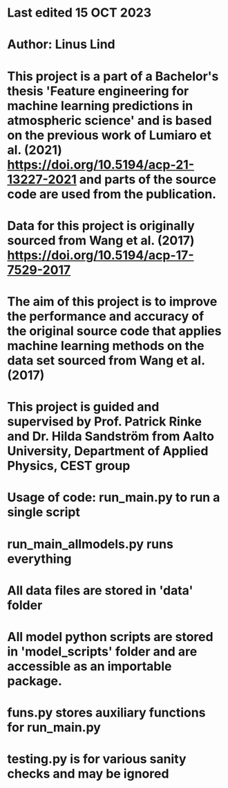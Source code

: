 # Last edited 15 OCT 2023
# Author: Linus Lind
# This project is a part of a Bachelor's thesis 'Feature engineering for machine learning predictions in atmospheric science' and is based on the previous work of Lumiaro et al. (2021) https://doi.org/10.5194/acp-21-13227-2021 and parts of the source code are used from the publication. 
# Data for this project is originally sourced from Wang et al. (2017) https://doi.org/10.5194/acp-17-7529-2017
# The aim of this project is to improve the performance and accuracy of the original source code that applies machine learning methods on the data set sourced from Wang et al. (2017)
# This project is guided and supervised by Prof. Patrick Rinke and Dr. Hilda Sandström from Aalto University, Department of Applied Physics, CEST group
# Usage of code: run_main.py to run a single script
# run_main_allmodels.py runs everything 
# All data files are stored in 'data' folder
# All model python scripts are stored in 'model_scripts' folder and are accessible as an importable package.
# funs.py stores auxiliary functions for run_main.py
# testing.py is for various sanity checks and may be ignored